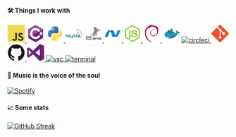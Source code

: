 #### 🛠 Things I work with
<p align="left"> 
    <a href="https://developer.mozilla.org/en-US/docs/Web/JavaScript" target="_blank"> <img src="https://raw.githubusercontent.com/devicons/devicon/master/icons/javascript/javascript-original.svg" alt="javascript" width="40" height="40" /> </a>
    <a href="https://docs.microsoft.com/en-us/dotnet/csharp/" target="_blank"> <img src="https://raw.githubusercontent.com/devicons/devicon/master/icons/csharp/csharp-original.svg" alt="C#" width="40" height="40" /></a>
    <a href="https://www.python.org/" target="_blank"> <img src="https://raw.githubusercontent.com/devicons/devicon/master/icons/python/python-original.svg" alt="python" width="40" height="40" /> </a>  
    <a href="https://www.mysql.com/" target="_blank"> <img src="https://raw.githubusercontent.com/devicons/devicon/master/icons/mysql/mysql-plain-wordmark.svg" alt="mysql" width="40" height="40" /></a>
    <a href="https://www.microsoft.com/en-us/sql-server" target="_blank"> <img src="https://raw.githubusercontent.com/devicons/devicon/master/icons/microsoftsqlserver/microsoftsqlserver-plain-wordmark.svg" alt="mssql" width="40" height="40" /> </a>
    <a href="https://dotnet.microsoft.com/" target="_blank"> <img src="https://raw.githubusercontent.com/devicons/devicon/master/icons/dot-net/dot-net-original.svg" alt=".NET" width="40" height="40" /> </a>
    <a href="https://nodejs.org" target="_blank"> <img src="https://raw.githubusercontent.com/devicons/devicon/master/icons/nodejs/nodejs-original.svg" alt="nodejs" width="40" height="40" /> </a>
    <a href="https://debian.org/" target="_blank"> <img src="https://raw.githubusercontent.com/devicons/devicon/master/icons/debian/debian-original.svg" alt="debian" width="40" height="40" /> </a>  
    <a href="https://www.docker.com/" target="_blank"> <img src="https://raw.githubusercontent.com/devicons/devicon/master/icons/docker/docker-original.svg" alt="docker" width="40" height="40" /></a>
    <a href="https://circleci.com" target="_blank"> <img src="https://www.vectorlogo.zone/logos/circleci/circleci-icon.svg" alt="circleci" width="40" height="40" /> </a>
    <a href="https://git-scm.com/" target="_blank"> <img src="https://raw.githubusercontent.com/devicons/devicon/master/icons/git/git-original.svg" alt="git" width="40" height="40" /> </a>
    <a href="https://github.com/" target="_blank"> <img src="https://raw.githubusercontent.com/devicons/devicon/master/icons/github/github-original.svg" alt="github" width="40" height="40" /> </a>  
    <a href="https://visualstudio.microsoft.com/es/" target="_blank"> <img src="https://raw.githubusercontent.com/devicons/devicon/master/icons/visualstudio/visualstudio-plain.svg" alt="vs" width="40" height="40" /> </a>  
    <a href="https://code.visualstudio.com/" target="_blank"> <img src="https://www.vectorlogo.zone/logos/visualstudio_code/visualstudio_code-icon.svg" alt="vsc" width="40" height="40" /> </a>
    <a href="https://docs.microsoft.com/en-us/windows/terminal/" target="_blank"> <img src="https://upload.wikimedia.org/wikipedia/commons/5/51/Windows_Terminal_logo.svg" alt="terminal" width="40" height="40" /> </a>
</p>

#### 🎵 Music is the voice of the soul
[![Spotify](https://novatorem.collapsedmetal.vercel.app/api/spotify)](https://open.spotify.com/user/crazy_nights)

#### 📈 Some stats
[![GitHub Streak](https://streak-stats.demolab.com?user=CollapsedMetal&theme=dark&hide_border=true&border_radius=5&date_format=M%20j%5B%2C%20Y%5D)](https://git.io/streak-stats)
